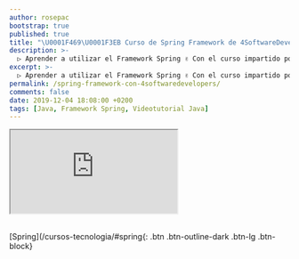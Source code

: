 ```yaml
---
author: rosepac
bootstrap: true
published: true
title: "\U0001F469‍\U0001F3EB Curso de Spring Framework de 4SoftwareDevelopers"
description: >-
  ▷ Aprender a utilizar el Framework Spring ✌️ Con el curso impartido por 4SoftwareDevelopers ⭐️
excerpt: >-
  ▷ Aprender a utilizar el Framework Spring ✌️ Con el curso impartido por 4SoftwareDevelopers ⭐️
permalink: /spring-framework-con-4softwaredevelopers/
comments: false
date: 2019-12-04 18:08:00 +0200
tags: [Java, Framework Spring, Videotutorial Java]
---
```


<div class="embed-responsive embed-responsive-16by9">
  <iframe class="embed-responsive-item" src="https://www.youtube.com/embed/videoseries?list=PLwn-XfzoSREWxmR1jfrv7pXMo84fAXoYu" allowfullscreen></iframe>
</div><br/>

[Spring](/cursos-tecnologia/#spring{: .btn .btn-outline-dark .btn-lg .btn-block}
